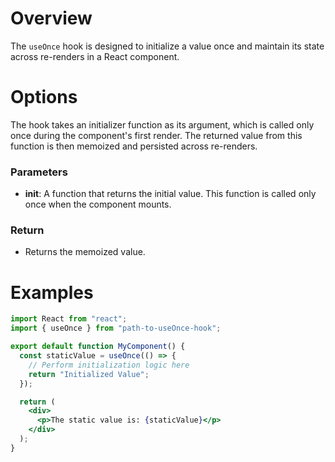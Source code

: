 # Overview

The `useOnce` hook is designed to initialize a value once and maintain its state across re-renders in a React component.

# Options

The hook takes an initializer function as its argument, which is called only once during the component's first render. The returned value from this function is then memoized and persisted across re-renders.

### Parameters

- **init**: A function that returns the initial value. This function is called only once when the component mounts.

### Return

- Returns the memoized value.

# Examples

```jsx
import React from "react";
import { useOnce } from "path-to-useOnce-hook";

export default function MyComponent() {
  const staticValue = useOnce(() => {
    // Perform initialization logic here
    return "Initialized Value";
  });

  return (
    <div>
      <p>The static value is: {staticValue}</p>
    </div>
  );
}
```
